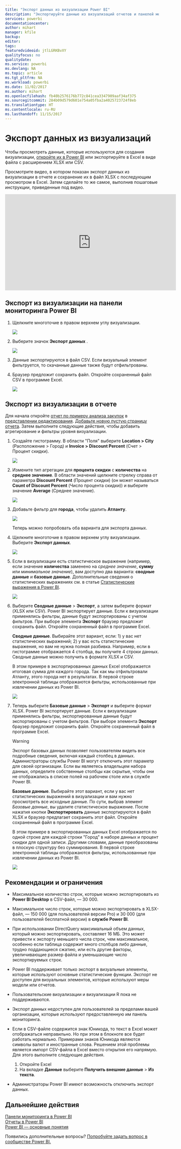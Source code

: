 ```yaml
---
title: "Экспорт данных из визуализации Power BI"
description: "Экспортируйте данные из визуализаций отчетов и панелей мониторинга и просматривайте их в Excel."
services: powerbi
documentationcenter: 
author: mihart
manager: kfile
backup: 
editor: 
tags: 
featuredvideoid: jtlLGRKBvXY
qualityfocus: no
qualitydate: 
ms.service: powerbi
ms.devlang: NA
ms.topic: article
ms.tgt_pltfrm: NA
ms.workload: powerbi
ms.date: 11/02/2017
ms.author: mihart
ms.openlocfilehash: fb40b2576176b772c841cea3347909aaf34af375
ms.sourcegitcommit: 284b09d579d601e754a05fba2a4025723724f8eb
ms.translationtype: HT
ms.contentlocale: ru-RU
ms.lasthandoff: 11/15/2017
---
```

# <a name="export-data-from-visualizations"></a>Экспорт данных из визуализаций
Чтобы просмотреть данные, которые используются для создания визуализации, [откройте их в Power BI](service-reports-show-data.md) или экспортируйте в Excel в виде файла с расширением XLSX или CSV.   

Просмотрите видео, в котором показан экспорт данных из визуализации в отчете и сохранение их в файл XLSX с последующим просмотром в Excel. Затем сделайте то же самое, выполнив пошаговые инструкции, приведенные под видео.

<iframe width="560" height="315" src="https://www.youtube.com/embed/KjheMTGjDXw" frameborder="0" allowfullscreen></iframe>

## <a name="from-a-visualization-on-a-power-bi-dashboard"></a>Экспорт из визуализации на панели мониторинга Power BI
1. Щелкните многоточие в правом верхнем углу визуализации.
   
    ![](media/power-bi-visualization-export-data/pbi-export-tile3.png)
2. Выберите значок  **Экспорт данных** .
   
    ![](media/power-bi-visualization-export-data/pbi_export_dash.png)
3. Данные экспортируются в файл CSV. Если визуальный элемент фильтруется, то скачанные данные также будут отфильтрованы.
4. Браузер предложит сохранить файл.  Откройте сохраненный файл CSV в программе Excel.
   
    ![](media/power-bi-visualization-export-data/pbi-export-to-excel.png)

## <a name="from-a-visualization-in-a-report"></a>Экспорт из визуализации в отчете
Для начала откройте [отчет по примеру анализа закупок](sample-procurement.md) в [представлении редактирования](service-reading-view-and-editing-view.md). [Добавьте новую пустую страницу отчета](power-bi-report-add-page.md). Затем выполните следующие действия, чтобы добавить агрегирование и фильтры уровня визуализации.

1. Создайте гистограмму.  В области "Поля" выберите **Location > City** (Расположение > Город) и **Invoice > Discount Percent** (Счет > Процент скидки).   
   
    ![](media/power-bi-visualization-export-data/power-bi-export-data3.png)
2. Измените тип агрегации для **процента скидки** с **количества** на **среднее значение**. В области значений щелкните стрелку справа от параметра **Discount Percent** (Процент скидки) (он может называться **Count of Discount Percent** (Число процента скидки)) и выберите значение **Average** (Среднее значение).
   
    ![](media/power-bi-visualization-export-data/power-bi-export-data6.png)
3. Добавьте фильтр для **города**, чтобы удалить **Атланту**.
   
   ![](media/power-bi-visualization-export-data/power-bi-export-data4.png)
   
   Теперь можно попробовать оба варианта для экспорта данных.
4. Щелкните многоточие в правом верхнем углу визуализации. Выберите  **Экспорт данных**.
   
   ![](media/power-bi-visualization-export-data/power-bi-export-data2.png)
5. Если в визуализации есть статистическое выражение (например, если значение **количества** заменено на *среднее значение*, **сумму** или *минимальное значение*), вам доступно два варианта: **сводные данные** и **базовые данные**. Дополнительные сведения о статистических выражениях см. в статье [Статистические выражения в Power BI](service-aggregates.md).
   
    ![](media/power-bi-visualization-export-data/power-bi-export-data5.png)
6. Выберите **Сводные данные** > **Экспорт**, а затем выберите формат (XLSX или CSV). Power BI экспортирует данные.  Если к визуализации применялись фильтры, данные будут экспортированы с учетом фильтров. При выборе элемента **Экспорт** браузер предложит сохранить файл. Откройте сохраненный файл в программе Excel.
   
   **Сводные данные**. Выбирайте этот вариант, если: 1) у вас нет статистических выражений; 2) у вас есть статистические выражения, но вам не нужна полная разбивка. Например, если в гистограмме отображается 4 столбца, вы получите 4 строки данных. Сводные данные можно получить в формате XLSX и CSV.
   
   В этом примере в экспортированных данных Excel отображается итоговая сумма для каждого города. Так как мы отфильтровали Атланту, этого города нет в результатах.  В первой строке электронной таблицы отображаются фильтры, использованные при извлечении данных из Power BI.
   
   ![](media/power-bi-visualization-export-data/power-bi-export-data7.png)
7. Теперь выберите **Базовые данные** > **Экспорт** и выберите формат XLSX. Power BI экспортирует данные. Если к визуализации применялись фильтры, экспортированные данные будут экспортированы с учетом фильтров. При выборе элемента **Экспорт** браузер предложит сохранить файл. Откройте сохраненный файл в программе Excel.
   
   >[!WARNING]
   >Экспорт базовых данных позволяет пользователям видеть все подробные сведения, включая каждый столбец в данных. Администраторы службы Power BI могут отключить этот параметр для своей организации. Если вы являетесь владельцем набора данных, определите собственные столбцы как скрытые, чтобы они не отображались в списке полей на рабочем столе или в службе Power BI.
   > 
   > 
   
   **Базовые данные**. Выбирайте этот вариант, если у вас нет статистических выражений в визуализации и вам нужно просмотреть все исходные данные. По сути, выбрав элемент *Базовые данные*, вы удалите статистическое выражение. После нажатия кнопки **Экспортировать** данные экспортируются в файл XLSX и браузер предлагает сохранить этот файл. Откройте сохраненный файл в программе Excel.
   
   В этом примере в экспортированных данных Excel отображается по одной строке для каждой строки "Город" в наборе данных и процент скидки для одной записи. Другими словами, данные преобразованы в плоскую структуру без суммирования. В первой строке электронной таблицы отображаются фильтры, использованные при извлечении данных из Power BI.  
   
   ![](media/power-bi-visualization-export-data/power-bi-export-data8.png)

## <a name="limitations-and-considerations"></a>Рекомендации и ограничения
* Максимальное количество строк, которые можно экспортировать из **Power BI Desktop** в CSV-файл, — 30 000.
* Максимальное число строк, которые можно экспортировать в XLSX-файл, — 150 000 (для пользователей версии Pro) и 30 000 (для пользователей бесплатной версии) в **службе Power BI**.
* При использовании DirectQuery максимальный объем данных, который можно экспортировать, составляет 16 МБ. Это может привести к экспорту меньшего числа строк, чем максимальное, особенно если таблица содержит много столбцов либо данные, трудно поддающиеся сжатию, или есть другие факторы, увеличивающие размер файла и уменьшающие число экспортируемых строк.
* Power BI поддерживает только экспорт в визуальные элементы, которые используют основные статистические функции. Экспорт не доступен для визуальных элементов, которые используют меры модели или отчетов.
* Пользовательские визуализации и визуализации R пока не поддерживаются.
* Экспорт данных недоступен для пользователей за пределами вашей организации, которые используют предоставленную им панель мониторинга. 
* Если в CSV-файле содержится знак Юникода, то текст в Excel может отображаться неправильно. Но при этом в блокноте все будет работать нормально. Примерами знаков Юникода являются символы валют и иностранные слова. Решением этой проблемы является импорт CSV-файла в Excel вместо открытия его напрямую. Для этого выполните следующие действия.
  
  1. Откройте Excel
  2. На вкладке **Данные** выберите **Получить внешние данные** > **Из текста**.
* Администраторы Power BI имеют возможность отключить экспорт данных.

## <a name="next-steps"></a>Дальнейшие действия
[Панели мониторинга в Power BI](service-dashboards.md)  
[Отчеты в Power BI](service-reports.md)  
[Power BI — основные понятия](service-basic-concepts.md)

Появились дополнительные вопросы? [Попробуйте задать вопрос в сообществе Power BI.](http://community.powerbi.com/)

